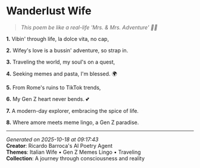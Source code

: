 # Wanderlust Wife

> *This poem be like a real-life 'Mrs. & Mrs. Adventure' 🤝👰*

**1.** Vibin' through life, la dolce vita, no cap,


**2.** Wifey's love is a bussin' adventure, so strap in.


**3.** Traveling the world, my soul's on a quest,


**4.** Seeking memes and pasta, I'm blessed. 🌍


**5.** From Rome's ruins to TikTok trends,


**6.** My Gen Z heart never bends. 💕


**7.** A modern-day explorer, embracing the spice of life.


**8.** Where amore meets meme lingo, a Gen Z paradise.



---

*Generated on 2025-10-18 at 09:17:43*  
**Creator**: Ricardo Barroca's AI Poetry Agent  
**Themes**: Italian Wife • Gen Z Memes Lingo • Traveling  
**Collection**: A journey through consciousness and reality